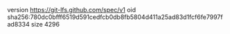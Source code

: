 version https://git-lfs.github.com/spec/v1
oid sha256:780dc0bfff6519d591cedfcb0db8fb5804d411a25ad83d1fcf6fe7997fad8334
size 4296

